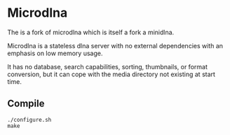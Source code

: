 # Microdlna

The is a fork of microdlna which is itself a fork a minidlna.

Microdlna is a stateless dlna server with no external dependencies with an emphasis on
low memory usage.

It has no database, search capabilities, sorting, thumbnails, or format conversion,
but it can cope with the media directory not existing at start time.

## Compile

    ./configure.sh
    make
